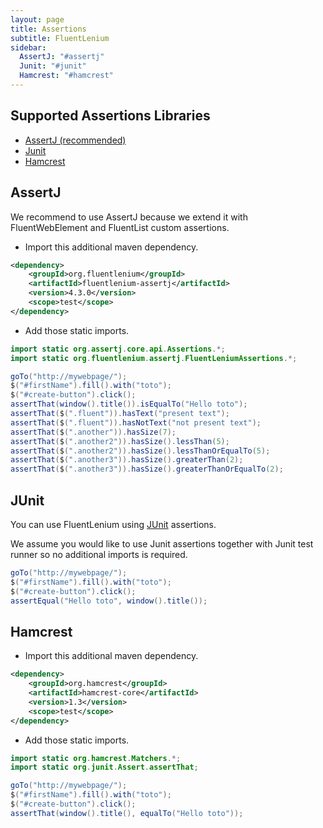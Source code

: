 ```yaml
---
layout: page
title: Assertions
subtitle: FluentLenium
sidebar:
  AssertJ: "#assertj"
  Junit: "#junit"
  Hamcrest: "#hamcrest"
---
```


## Supported Assertions Libraries
- [AssertJ (recommended)](#assertj)
- [Junit](#junit)
- [Hamcrest](#hamcrest)

## AssertJ

We recommend to use AssertJ because we extend it with FluentWebElement and FluentList custom assertions.

- Import this additional maven dependency.

```xml
<dependency>
    <groupId>org.fluentlenium</groupId>
    <artifactId>fluentlenium-assertj</artifactId>
    <version>4.3.0</version>
    <scope>test</scope>
</dependency>
```

- Add those static imports.

```java
import static org.assertj.core.api.Assertions.*;
import static org.fluentlenium.assertj.FluentLeniumAssertions.*;
```

```java
goTo("http://mywebpage/");
$("#firstName").fill().with("toto");
$("#create-button").click();
assertThat(window().title()).isEqualTo("Hello toto");
assertThat($(".fluent")).hasText("present text");
assertThat($(".fluent")).hasNotText("not present text");
assertThat($(".another")).hasSize(7);
assertThat($(".another2")).hasSize().lessThan(5);
assertThat($(".another2")).hasSize().lessThanOrEqualTo(5);
assertThat($(".another3")).hasSize().greaterThan(2);
assertThat($(".another3")).hasSize().greaterThanOrEqualTo(2);
```

## JUnit
You can use FluentLenium using [JUnit](http://www.junit.org) assertions.

We assume you would like to use Junit assertions together with Junit test runner so no additional imports is required.

```java
goTo("http://mywebpage/");
$("#firstName").fill().with("toto");
$("#create-button").click();
assertEqual("Hello toto", window().title());
```

## Hamcrest

- Import this additional maven dependency.

```xml
<dependency>
    <groupId>org.hamcrest</groupId>
    <artifactId>hamcrest-core</artifactId>
    <version>1.3</version>
    <scope>test</scope>
</dependency>
```

- Add those static imports.

```java
import static org.hamcrest.Matchers.*;
import static org.junit.Assert.assertThat;
```

```java
goTo("http://mywebpage/");
$("#firstName").fill().with("toto");
$("#create-button").click();
assertThat(window().title(), equalTo("Hello toto"));
```

